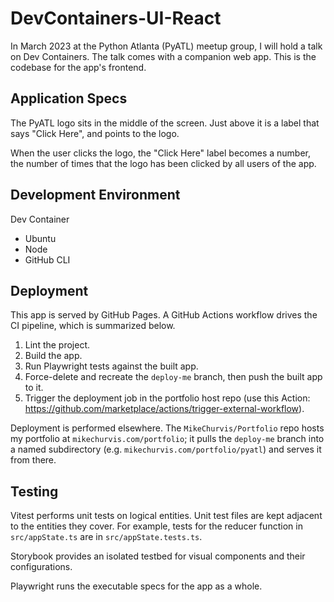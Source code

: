 # DevContainers-UI-React

In March 2023 at the Python Atlanta (PyATL) meetup group, I will hold a talk on Dev Containers. The talk comes with a companion web app. This is the codebase for the app's frontend.

## Application Specs

The PyATL logo sits in the middle of the screen. Just above it is a label that says "Click Here", and points to the logo.

When the user clicks the logo, the "Click Here" label becomes a number, the number of times that the logo has been clicked by all users of the app.

## Development Environment

Dev Container

- Ubuntu
- Node
- GitHub CLI

## Deployment

This app is served by GitHub Pages. A GitHub Actions workflow drives the CI pipeline, which is summarized below.

1. Lint the project.
2. Build the app.
3. Run Playwright tests against the built app.
4. Force-delete and recreate the `deploy-me` branch, then push the built app to it.
5. Trigger the deployment job in the portfolio host repo (use this Action: https://github.com/marketplace/actions/trigger-external-workflow).

Deployment is performed elsewhere. The `MikeChurvis/Portfolio` repo hosts my portfolio at `mikechurvis.com/portfolio`; it pulls the `deploy-me` branch into a named subdirectory (e.g. `mikechurvis.com/portfolio/pyatl`) and serves it from there.

## Testing

Vitest performs unit tests on logical entities. Unit test files are kept adjacent to the entities they cover. For example, tests for the reducer function in `src/appState.ts` are in `src/appState.tests.ts`.

Storybook provides an isolated testbed for visual components and their configurations.

Playwright runs the executable specs for the app as a whole.
